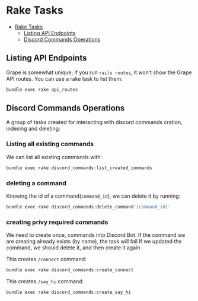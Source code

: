 # Rake Tasks

- [Rake Tasks](#rake-tasks)
  - [Listing API Endpoints](#listing-api-endpoints)
  - [Discord Commands Operations](#discord-commands-operations)

## Listing API Endpoints

Grape is somewhat unique; if you run `rails routes`, it won’t show the Grape API routes. You can use a rake task to list them:

```bash
bundle exec rake api_routes
```

## Discord Commands Operations

A group of tasks created for interacting with discord commands cration, indexing and deleting:

### Listing all existing commands

We can list all existing commands with:

```bash
bundle exec rake discord_commands:list_created_commands
```

### deleting a command

Knowing the id of a command(`command_id`), we can delete it by running:

```bash
bundle exec rake discord_commands:delete_command'[command_id]'
```

### creating privy required commands

We need to create once, commands into Discord Bot.
If the command we are creating already exists (by name), the task will fail
If we updated the command, we should delete it, and then create it again

This creates `/connect` command:

```bash
bundle exec rake discord_commands:create_connect
```

This creates `/say_hi` command:

```bash
bundle exec rake discord_commands:create_say_hi
```
